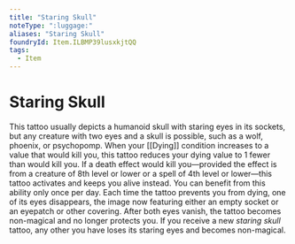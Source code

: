 ```yaml
---
title: "Staring Skull"
noteType: ":luggage:"
aliases: "Staring Skull"
foundryId: Item.ILBMP39lusxkjtQQ
tags:
  - Item
---
```


# Staring Skull

This tattoo usually depicts a humanoid skull with staring eyes in its sockets, but any creature with two eyes and a skull is possible, such as a wolf, phoenix, or psychopomp. When your [[Dying]] condition increases to a value that would kill you, this tattoo reduces your dying value to 1 fewer than would kill you. If a death effect would kill you—provided the effect is from a creature of 8th level or lower or a spell of 4th level or lower—this tattoo activates and keeps you alive instead. You can benefit from this ability only once per day. Each time the tattoo prevents you from dying, one of its eyes disappears, the image now featuring either an empty socket or an eyepatch or other covering. After both eyes vanish, the tattoo becomes non-magical and no longer protects you. If you receive a new _staring skull_ tattoo, any other you have loses its staring eyes and becomes non-magical.
